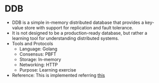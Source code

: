 # DDB

* DDB is a simple in-memory distributed database that provides a key-value store with support for replication and fault tolerance.
* It is not designed to be a production-ready database, but rather a learning tool for understanding distributed systems.
* Tools and Protocols
  * Language: Golang
  * Consensus: PBFT
  * Storage: In-memory
  * Networking: HTTP
  * Purpose: Learning exercise
* Reference: This is implemented referring [this](./docs/reference.md)

